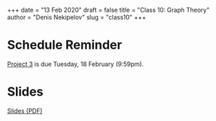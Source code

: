 +++
date = "13 Feb 2020"
draft = false
title = "Class 10: Graph Theory"
author = "Denis Nekipelov"
slug = "class10"
+++

# Schedule Reminder

[Project 3](/project3) is due Tuesday, 18 February (9:59pm).

# Slides

[Slides (PDF)](https://www.dropbox.com/s/8papraaody7m2hs/class10.pdf?dl=0)


